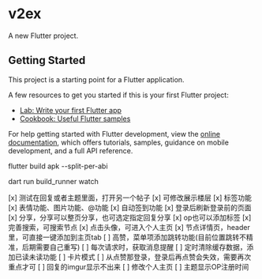 # v2ex

A new Flutter project.

## Getting Started

This project is a starting point for a Flutter application.

A few resources to get you started if this is your first Flutter project:

- [Lab: Write your first Flutter app](https://docs.flutter.dev/get-started/codelab)
- [Cookbook: Useful Flutter samples](https://docs.flutter.dev/cookbook)

For help getting started with Flutter development, view the
[online documentation](https://docs.flutter.dev/), which offers tutorials,
samples, guidance on mobile development, and a full API reference.

flutter build apk --split-per-abi

dart run build_runner watch

[x] 测试在回复或者主题里面，打开另一个帖子
[x] 可修改展示楼层
[x] 标签功能
[x] 表情功能、图片功能、@功能
[x] 自动签到功能
[x] 登录后刷新登录前的页面
[x] 分享，分享可以整页分享，也可选定指定回复分享
[x] op也可以添加标签
[x] 完善搜索，可搜索节点
[x] 点击头像，可进入个人主页
[x] 节点详情页，header里，可直接一键添加到主页tab
[ ] 高赞，菜单项添加跳转功能(目前位置跳转不精准，后期需要自己重写)
[ ] 每次请求时，获取消息提醒
[ ] 定时清除缓存数据，添加已读未读功能
[ ] 卡片模式
[ ] 从点赞那登录，登录后再点赞会失效，需要再次重点才可
[ ] 回复的imgur显示不出来
[ ] 修改个人主页
[ ] 主题显示OP注册时间
